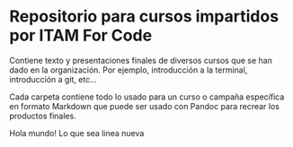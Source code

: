 # Repositorio para cursos impartidos por ITAM For Code

Contiene texto y presentaciones finales de diversos cursos que se han dado en la organización. Por
ejemplo, introducción a la terminal, introducción a git, etc...

Cada carpeta contiene todo lo usado para un curso o campaña específica en formato Markdown que puede
ser usado con Pandoc para recrear los productos finales.

Hola mundo!
Lo que sea
linea nueva
